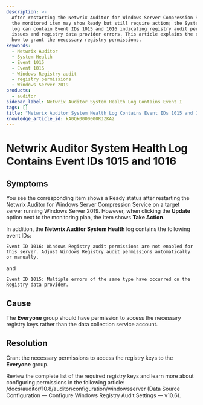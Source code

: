 ```yaml
---
description: >-
  After restarting the Netwrix Auditor for Windows Server Compression Service,
  the monitored item may show Ready but still require action; the System Health
  log can contain Event IDs 1015 and 1016 indicating registry audit permission
  issues and registry data provider errors. This article explains the cause and
  how to grant the necessary registry permissions.
keywords:
  - Netwrix Auditor
  - System Health
  - Event 1015
  - Event 1016
  - Windows Registry audit
  - registry permissions
  - Windows Server 2019
products:
  - auditor
sidebar_label: Netwrix Auditor System Health Log Contains Event I
tags: []
title: "Netwrix Auditor System Health Log Contains Event IDs 1015 and 1016"
knowledge_article_id: kA0Qk0000000RJZKA2
---
```


# Netwrix Auditor System Health Log Contains Event IDs 1015 and 1016

## Symptoms

You see the corresponding item shows a Ready status after restarting the Netwrix Auditor for Windows Server Compression Service on a target server running Windows Server 2019. However, when clicking the **Update** option next to the monitoring plan, the item shows **Take Action**.

In addition, the **Netwrix Auditor System Health** log contains the following event IDs:

```text
Event ID 1016: Windows Registry audit permissions are not enabled for this server. Adjust Windows Registry audit permissions automatically or manually.
```

and

```text
Event ID 1015: Multiple errors of the same type have occurred on the Registry data provider.
```

## Cause

The **Everyone** group should have permission to access the necessary registry keys rather than the data collection service account.

## Resolution

Grant the necessary permissions to access the registry keys to the **Everyone** group.

Review the complete list of the required registry keys and learn more about configuring permissions in the following article: /docs/auditor/10.8/auditor/configuration/windowsserver (Data Source Configuration — Configure Windows Registry Audit Settings — v10.6).
